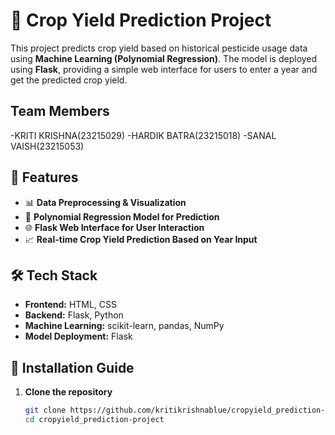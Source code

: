 # 🌾 Crop Yield Prediction Project

This project predicts crop yield based on historical pesticide usage data using **Machine Learning (Polynomial Regression)**. The model is deployed using **Flask**, providing a simple web interface for users to enter a year and get the predicted crop yield.

## Team Members
-KRITI KRISHNA(23215029)
-HARDIK BATRA(23215018)
-SANAL VAISH(23215053)

## 📌 Features
- 📊 **Data Preprocessing & Visualization**  
- 🧠 **Polynomial Regression Model for Prediction**  
- 🌐 **Flask Web Interface for User Interaction**  
- 📈 **Real-time Crop Yield Prediction Based on Year Input**  

## 🛠 Tech Stack
- **Frontend:** HTML, CSS  
- **Backend:** Flask, Python  
- **Machine Learning:** scikit-learn, pandas, NumPy  
- **Model Deployment:** Flask  

## 🚀 Installation Guide

1. **Clone the repository**
   ```bash
   git clone https://github.com/kritikrishnablue/cropyield_prediction-project.git
   cd cropyield_prediction-project
